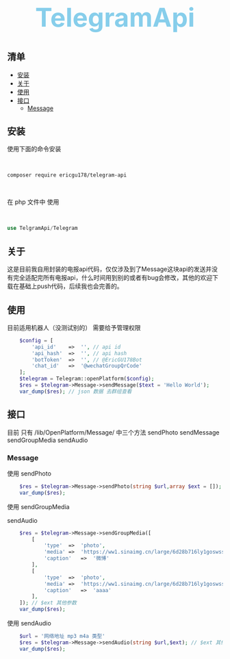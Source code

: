 <h1 align="center" style="font-size:60px;color:skyblue;font-weight:700">
    TelegramApi
</h1>

## 清单
- [安装](#安装)
- [关于](#关于)
- [使用](#使用)
- [接口](#接口)
    - [Message](#Message)


## 安装

使用下面的命令安装

<br>

```shell
composer require ericgu178/telegram-api
```

<br>

在 php 文件中 使用

<br>

```php
use TelgramApi/Telegram
```

## 关于

这是目前我自用封装的电报api代码，仅仅涉及到了Message这块api的发送并没有完全适配完所有电报api，什么时间用到别的或者有bug会修改，其他的欢迎下载在基础上push代码，后续我也会完善的。

## 使用

目前适用机器人（没测试别的） 需要给予管理权限

```php
    $config = [
        'api_id'    =>  '', // api id
        'api_hash'  =>  '', // api hash
        'botToken'  =>  '', // @EricGU178Bot
        'chat_id'   =>  '@wechatGroupQrCode'
    ];
    $telegram = Telegram::openPlatform($config);
    $res = $telegram->Message->sendMessage($text = 'Hello World');
    var_dump($res); // json 数据 去群组查看
```
## 接口
目前 只有 /lib/OpenPlatform/Message/ 中三个方法 sendPhoto sendMessage sendGroupMedia sendAudio
### Message

使用 sendPhoto


```php
    $res = $telegram->Message->sendPhoto(string $url,array $ext = []); // $ext 其他参数
    var_dump($res);
```

使用 sendGroupMedia

sendAudio
```php
    $res = $telegram->Message->sendGroupMedia([
        [
            'type'  =>  'photo',
            'media' =>  'https://ww1.sinaimg.cn/large/6d28b716ly1goswssp7huj20s311cq87.jpg',
            'caption'   =>  '微博'
        ],
        [
            'type'  =>  'photo',
            'media' =>  'https://ww1.sinaimg.cn/large/6d28b716ly1goswssp7huj20s311cq87.jpg',            
            'caption'   =>  'aaaa'
        ],
    ]); // $ext 其他参数
    var_dump($res);
```

使用 sendAudio

```php
    $url = '网络地址 mp3 m4a 类型'
    $res = $telegram->Message->sendAudio(string $url,$ext); // $ext 其他参数
    var_dump($res);
```




